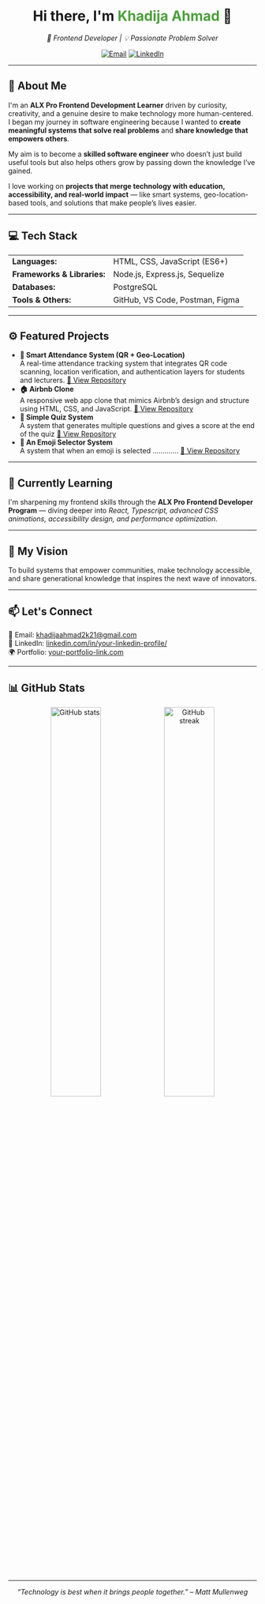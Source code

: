 <!-- 👋 INTRO SECTION -->
<h1 align="center">Hi there, I'm <span style="color:#4E9F3D;">Khadija Ahmad</span> 👋</h1>

<p align="center">
  <em>🚀 Frontend Developer | 💡 Passionate Problem Solver </em>
</p>

<p align="center">
  <a href="https://github.com/dijez"></a>
  <a href="mailto:khadijaahmad2k21@gmail.com"><img src="https://img.shields.io/badge/Email-Me-green" alt="Email"></a>
  <a href="https://www.linkedin.com/ahmad-khadijah-joda"><img src="https://img.shields.io/badge/LinkedIn-Connect-blue" alt="LinkedIn"></a>
</p>

---

<!-- 🌟 ABOUT SECTION -->
<h2>🌟 About Me</h2>

<p>
  I'm an <strong>ALX Pro Frontend Development Learner</strong> driven by curiosity, creativity, and a genuine desire to make technology more human-centered.  
  I began my journey in software engineering because I wanted to <strong>create meaningful systems that solve real problems</strong> and <strong>share knowledge that empowers others</strong>.  
</p>

<p>
  My aim is to become a <strong>skilled software engineer</strong> who doesn’t just build useful tools but also helps others grow by passing down the knowledge I’ve gained.  
</p>

<p>
  I love working on <strong>projects that merge technology with education, accessibility, and real-world impact</strong> — like smart systems, geo-location-based tools, and solutions that make people’s lives easier.
</p>

---

<!-- 🧠 SKILLS SECTION -->
<h2>💻 Tech Stack</h2>

<table>
  <tr>
    <td><strong>Languages:</strong></td>
    <td>HTML, CSS, JavaScript (ES6+)</td>
  </tr>
  <tr>
    <td><strong>Frameworks & Libraries:</strong></td>
    <td>Node.js, Express.js, Sequelize</td>
  </tr>
  <tr>
    <td><strong>Databases:</strong></td>
    <td>PostgreSQL</td>
  </tr>
  <tr>
    <td><strong>Tools & Others:</strong></td>
    <td>GitHub, VS Code, Postman, Figma</td>
  </tr>
</table>

---

<!-- ⚙️ PROJECTS SECTION -->
<h2>⚙️ Featured Projects</h2>

<ul>
  <li>
    <strong>📍 Smart Attendance System (QR + Geo-Location)</strong><br>
    A real-time attendance tracking system that integrates QR code scanning, location verification, and authentication layers for students and lecturers.  
    <a href="https://github.com/dijez">🔗 View Repository</a>
  </li>
  <li>
    <strong>🏠 Airbnb Clone</strong><br>
    A responsive web app clone that mimics Airbnb’s design and structure using HTML, CSS, and JavaScript.  
    <a href="https://github.com/your-username/airbnb-clone">🔗 View Repository</a>
  </li>
  <li>
    <strong>🧭 Simple Quiz System </strong><br>
    A system that generates multiple questions and gives a score at the end of the quiz 
    <a href="https://github.com/your-username/geo-location-project">🔗 View Repository</a>
  </li>
  <li>
    <strong>🧭 An Emoji Selector System </strong><br>
    A system that when an emoji is selected .............
    <a href="https://github.com/your-username/geo-location-project">🔗 View Repository</a>
  </li>
</ul>

---

<!-- 🌱 CURRENT LEARNING -->
<h2>🌱 Currently Learning</h2>
<p>
  I'm sharpening my frontend skills through the <strong>ALX Pro Frontend Developer Program</strong> — diving deeper into <em>React, Typescript, advanced CSS animations, accessibility design, and performance optimization</em>.
</p>

---

<!-- 🎯 GOALS -->
<h2>🎯 My Vision</h2>
<p>
  To build systems that empower communities, make technology accessible, and share generational knowledge that inspires the next wave of innovators.
</p>

---

<!-- 📫 CONTACT -->
<h2>📫 Let's Connect</h2>
<p>
  💌 Email: <a href="khadijaahmad2k21@gmail.com">khadijaahmad2k21@gmail.com</a><br>
  💼 LinkedIn: <a href="https://linkedin.com/in/your-linkedin-profile/">linkedin.com/in/your-linkedin-profile/</a><br>
  🌍 Portfolio: <a href="https://your-portfolio-link.com">your-portfolio-link.com</a>
</p>

---

<!-- 📊 GITHUB STATS -->
<h2>📊 GitHub Stats</h2>
<p align="center">
  <img src="https://github-readme-stats.vercel.app/api?username=your-username&show_icons=true&theme=tokyonight" alt="GitHub stats" width="45%"/>
  <img src="https://github-readme-streak-stats.herokuapp.com/?user=your-username&theme=tokyonight" alt="GitHub streak" width="45%"/>
</p>

---

<!-- ✨ FUN QUOTE -->
<p align="center">
  <em>“Technology is best when it brings people together.” – Matt Mullenweg</em>
</p>
